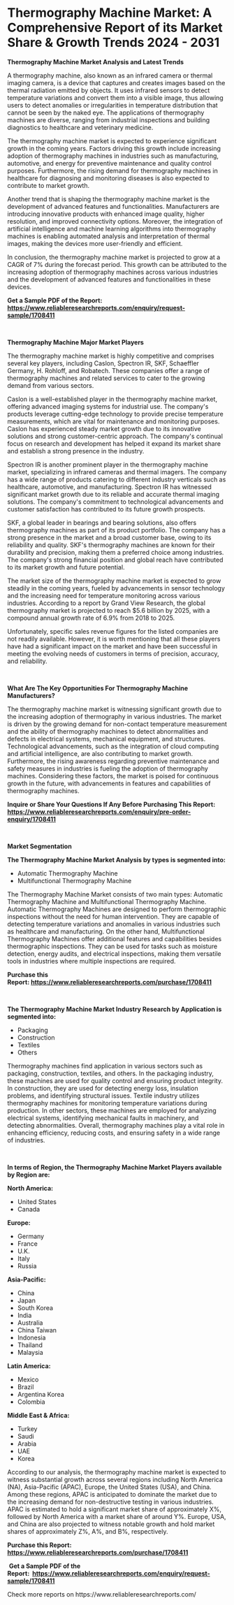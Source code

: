 <p><h1>Thermography Machine Market: A Comprehensive Report of its Market Share & Growth Trends 2024 - 2031</h1></p><p><strong>Thermography Machine Market Analysis and Latest Trends</strong></p>
<p><p>A thermography machine, also known as an infrared camera or thermal imaging camera, is a device that captures and creates images based on the thermal radiation emitted by objects. It uses infrared sensors to detect temperature variations and convert them into a visible image, thus allowing users to detect anomalies or irregularities in temperature distribution that cannot be seen by the naked eye. The applications of thermography machines are diverse, ranging from industrial inspections and building diagnostics to healthcare and veterinary medicine.</p><p>The thermography machine market is expected to experience significant growth in the coming years. Factors driving this growth include increasing adoption of thermography machines in industries such as manufacturing, automotive, and energy for preventive maintenance and quality control purposes. Furthermore, the rising demand for thermography machines in healthcare for diagnosing and monitoring diseases is also expected to contribute to market growth.</p><p>Another trend that is shaping the thermography machine market is the development of advanced features and functionalities. Manufacturers are introducing innovative products with enhanced image quality, higher resolution, and improved connectivity options. Moreover, the integration of artificial intelligence and machine learning algorithms into thermography machines is enabling automated analysis and interpretation of thermal images, making the devices more user-friendly and efficient.</p><p>In conclusion, the thermography machine market is projected to grow at a CAGR of 7% during the forecast period. This growth can be attributed to the increasing adoption of thermography machines across various industries and the development of advanced features and functionalities in these devices.</p></p>
<p><strong>Get a Sample PDF of the Report:&nbsp; <a href="https://www.reliableresearchreports.com/enquiry/request-sample/1708411">https://www.reliableresearchreports.com/enquiry/request-sample/1708411</a></strong></p>
<p>&nbsp;</p>
<p><strong>Thermography Machine Major Market Players</strong></p>
<p><p>The thermography machine market is highly competitive and comprises several key players, including Caslon, Spectron IR, SKF, Schaeffler Germany, H. Rohloff, and Robatech. These companies offer a range of thermography machines and related services to cater to the growing demand from various sectors.</p><p>Caslon is a well-established player in the thermography machine market, offering advanced imaging systems for industrial use. The company's products leverage cutting-edge technology to provide precise temperature measurements, which are vital for maintenance and monitoring purposes. Caslon has experienced steady market growth due to its innovative solutions and strong customer-centric approach. The company's continual focus on research and development has helped it expand its market share and establish a strong presence in the industry.</p><p>Spectron IR is another prominent player in the thermography machine market, specializing in infrared cameras and thermal imagers. The company has a wide range of products catering to different industry verticals such as healthcare, automotive, and manufacturing. Spectron IR has witnessed significant market growth due to its reliable and accurate thermal imaging solutions. The company's commitment to technological advancements and customer satisfaction has contributed to its future growth prospects.</p><p>SKF, a global leader in bearings and bearing solutions, also offers thermography machines as part of its product portfolio. The company has a strong presence in the market and a broad customer base, owing to its reliability and quality. SKF's thermography machines are known for their durability and precision, making them a preferred choice among industries. The company's strong financial position and global reach have contributed to its market growth and future potential.</p><p>The market size of the thermography machine market is expected to grow steadily in the coming years, fueled by advancements in sensor technology and the increasing need for temperature monitoring across various industries. According to a report by Grand View Research, the global thermography market is projected to reach $5.6 billion by 2025, with a compound annual growth rate of 6.9% from 2018 to 2025.</p><p>Unfortunately, specific sales revenue figures for the listed companies are not readily available. However, it is worth mentioning that all these players have had a significant impact on the market and have been successful in meeting the evolving needs of customers in terms of precision, accuracy, and reliability.</p></p>
<p>&nbsp;</p>
<p><strong>What Are The Key Opportunities For Thermography Machine Manufacturers?</strong></p>
<p><p>The thermography machine market is witnessing significant growth due to the increasing adoption of thermography in various industries. The market is driven by the growing demand for non-contact temperature measurement and the ability of thermography machines to detect abnormalities and defects in electrical systems, mechanical equipment, and structures. Technological advancements, such as the integration of cloud computing and artificial intelligence, are also contributing to market growth. Furthermore, the rising awareness regarding preventive maintenance and safety measures in industries is fueling the adoption of thermography machines. Considering these factors, the market is poised for continuous growth in the future, with advancements in features and capabilities of thermography machines.</p></p>
<p><strong>Inquire or Share Your Questions If Any Before Purchasing This Report: <a href="https://www.reliableresearchreports.com/enquiry/pre-order-enquiry/1708411">https://www.reliableresearchreports.com/enquiry/pre-order-enquiry/1708411</a></strong></p>
<p>&nbsp;</p>
<p><strong>Market Segmentation</strong></p>
<p><strong>The Thermography Machine Market Analysis by types is segmented into:</strong></p>
<p><ul><li>Automatic Thermography Machine</li><li>Multifunctional Thermography Machine</li></ul></p>
<p><p>The Thermography Machine Market consists of two main types: Automatic Thermography Machine and Multifunctional Thermography Machine. Automatic Thermography Machines are designed to perform thermographic inspections without the need for human intervention. They are capable of detecting temperature variations and anomalies in various industries such as healthcare and manufacturing. On the other hand, Multifunctional Thermography Machines offer additional features and capabilities besides thermographic inspections. They can be used for tasks such as moisture detection, energy audits, and electrical inspections, making them versatile tools in industries where multiple inspections are required.</p></p>
<p><strong>Purchase this Report:&nbsp;<a href="https://www.reliableresearchreports.com/purchase/1708411">https://www.reliableresearchreports.com/purchase/1708411</a></strong></p>
<p>&nbsp;</p>
<p><strong>The Thermography Machine Market Industry Research by Application is segmented into:</strong></p>
<p><ul><li>Packaging</li><li>Construction</li><li>Textiles</li><li>Others</li></ul></p>
<p><p>Thermography machines find application in various sectors such as packaging, construction, textiles, and others. In the packaging industry, these machines are used for quality control and ensuring product integrity. In construction, they are used for detecting energy loss, insulation problems, and identifying structural issues. Textile industry utilizes thermography machines for monitoring temperature variations during production. In other sectors, these machines are employed for analyzing electrical systems, identifying mechanical faults in machinery, and detecting abnormalities. Overall, thermography machines play a vital role in enhancing efficiency, reducing costs, and ensuring safety in a wide range of industries.</p></p>
<p>&nbsp;</p>
<p><strong>In terms of Region, the Thermography Machine Market Players available by Region are:</strong></p>
<p>
    <p> <strong> North America: </strong>
        <ul>
            <li>United States</li>
            <li>Canada</li>
        </ul>
        </p> 
    <p> <strong> Europe: </strong>
        <ul>
            <li>Germany</li>
            <li>France</li>
            <li>U.K.</li>
            <li>Italy</li>
            <li>Russia</li>
        </ul>
        </p> 
    <p> <strong> Asia-Pacific: </strong>
        <ul>
            <li>China</li>
            <li>Japan</li>
            <li>South Korea</li>
            <li>India</li>
            <li>Australia</li>
            <li>China Taiwan</li>
            <li>Indonesia</li>
            <li>Thailand</li>
            <li>Malaysia</li>
        </ul>
        </p> 
    <p> <strong> Latin America: </strong>
        <ul>
            <li>Mexico</li>
            <li>Brazil</li>
            <li>Argentina Korea</li>
            <li>Colombia</li>
        </ul>
        </p> 
    <p> <strong> Middle East & Africa: </strong>
        <ul>
            <li>Turkey</li>
            <li>Saudi</li>
            <li>Arabia</li>
            <li>UAE</li>
            <li>Korea</li>
        </ul>
    </p>
    </p>
<p><p>According to our analysis, the thermography machine market is expected to witness substantial growth across several regions including North America (NA), Asia-Pacific (APAC), Europe, the United States (USA), and China. Among these regions, APAC is anticipated to dominate the market due to the increasing demand for non-destructive testing in various industries. APAC is estimated to hold a significant market share of approximately X%, followed by North America with a market share of around Y%. Europe, USA, and China are also projected to witness notable growth and hold market shares of approximately Z%, A%, and B%, respectively.</p></p>
<p><strong>Purchase this Report: <a href="https://www.reliableresearchreports.com/purchase/1708411">https://www.reliableresearchreports.com/purchase/1708411</a></strong></p>
<p>&nbsp;<strong>Get a Sample PDF of the Report:&nbsp;&nbsp;<a href="https://www.reliableresearchreports.com/enquiry/request-sample/1708411">https://www.reliableresearchreports.com/enquiry/request-sample/1708411</a></strong></p>
<p><strong></strong></p>
<p>Check more reports on https://www.reliableresearchreports.com/</p>